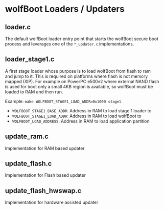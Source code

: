 # wolfBoot Loaders / Updaters

## loader.c

The default wolfBoot loader entry point that starts the wolfBoot secure boot process and leverages one of the `*_updater.c` implementations.

## loader_stage1.c

A first stage loader whose purpose is to load wolfBoot from flash to ram and jump to it. This is required on platforms where flash is not memory mapped (XIP). For example on PowerPC e500v2 where external NAND flash is used for boot only a small 4KB region is available, so wolfBoot must be loaded to RAM and then run.

Example: `make WOLFBOOT_STAGE1_LOAD_ADDR=0x1000 stage1`

* `WOLFBOOT_STAGE1_BASE_ADDR`: Address in RAM to load stage 1 loader to
* `WOLFBOOT_STAGE1_LOAD_ADDR`: Address in RAM to load wolfBoot to
* `WOLFBOOT_LOAD_ADDRESS`: Address in RAM to load application partition

## update_ram.c

Implementation for RAM based updater

## update_flash.c

Implementation for Flash based updater

## update_flash_hwswap.c

Implementation for hardware assisted updater
